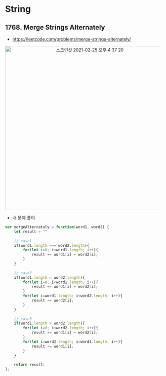 # String

## 1768. Merge Strings Alternately

* https://leetcode.com/problems/merge-strings-alternately/

<p align="center">
    <img width="532" alt="스크린샷 2021-02-25 오후 4 37 20" src="https://user-images.githubusercontent.com/33803975/109140870-69e4b100-77a0-11eb-995e-c059ceedb792.png">
</p>

* 내 문제 풀이

```js
var mergeAlternately = function(word1, word2) {
    let result = ""
    
    // case1
    if(word1.length === word2.length){
        for(let i=0; i<word1.length; i++){
            result += word1[i] + word2[i];
        }
    }
    
    // case2
    if(word1.length < word2.length){
        for(let i=0; i<word1.length; i++){
            result += word1[i] + word2[i];
        }
        for(let i=word1.length; i<word2.length; i++){
            result += word2[i];
        }
    }
    
    // case3
    if(word1.length > word2.length){
        for(let i=0; i<word2.length; i++){
            result += word1[i] + word2[i];
        }
        for(let i=word2.length; i<word1.length; i++){
            result += word1[i];
        }
    }
    
    return result;
};
```


